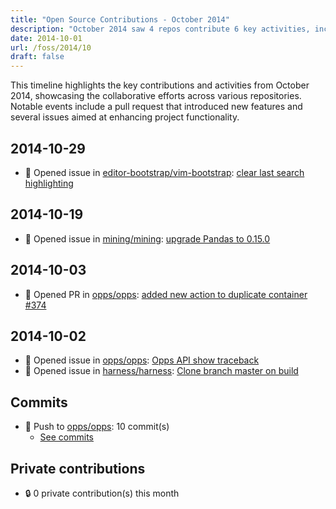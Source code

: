 ```yaml
---
title: "Open Source Contributions - October 2014"
description: "October 2014 saw 4 repos contribute 6 key activities, including a significant pull request and multiple issues, driving collaboration and improvements across projects."
date: 2014-10-01
url: /foss/2014/10
draft: false
---
```


This timeline highlights the key contributions and activities from October 2014, showcasing the collaborative efforts across various repositories. Notable events include a pull request that introduced new features and several issues aimed at enhancing project functionality.

## 2014-10-29

- 🐛 Opened issue in [editor-bootstrap/vim-bootstrap](https://github.com/editor-bootstrap/vim-bootstrap): [clear last search highlighting](https://github.com/editor-bootstrap/vim-bootstrap/issues/57)

## 2014-10-19

- 🐛 Opened issue in [mining/mining](https://github.com/mining/mining): [upgrade Pandas to 0.15.0](https://github.com/mining/mining/issues/206)

## 2014-10-03

- 🔀 Opened PR in [opps/opps](https://github.com/opps/opps): [added new action to duplicate container #374](https://github.com/opps/opps/pull/389)

## 2014-10-02

- 🐛 Opened issue in [opps/opps](https://github.com/opps/opps): [Opps API show traceback](https://github.com/opps/opps/issues/386)
- 🐛 Opened issue in [harness/harness](https://github.com/harness/harness): [Clone branch master on build](https://github.com/harness/harness/issues/503)

## Commits

- 🔨 Push to [opps/opps](https://github.com/opps/opps): 10 commit(s)
  - [See commits](https://github.com/opps/opps/commits?author=avelino&since=2014-10-01T00:00:00Z&until=2014-10-31T23:59:59Z)

## Private contributions

- 🔒 0 private contribution(s) this month


